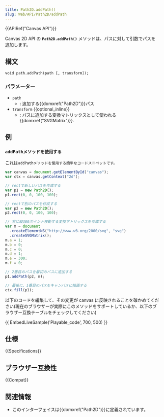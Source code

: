 ```yaml
---
title: Path2D.addPath()
slug: Web/API/Path2D/addPath
---
```


{{APIRef("Canvas API")}}

Canvas 2D API の **`Path2D.addPath()`** メソッドは、パスに対して引数でパスを追加します。

## 構文

```
void path.addPath(path [, transform]);
```

### パラメーター

- `path`
  - : 追加する{{domxref("Path2D")}}パス
- `transform` {{optional_inline}}
  - : パスに追加する変換マトリックスとして使われる{{domxref("SVGMatrix")}}.

## 例

### `addPathメソッドを使用する`

これは`addPathメソッドを使用する簡単なコードスニペットです。`

```js
var canvas = document.getElementById("canvas");
var ctx = canvas.getContext("2d");

// rectで新しいパスを作成する
var p1 = new Path2D();
p1.rect(0, 0, 100, 100);

// rectで別のパスを作成する
var p2 = new Path2D();
p2.rect(0, 0, 100, 100);

// 右に縦300ポイント移動する変換マトリックスを作成する
var m = document
  .createElementNS("http://www.w3.org/2000/svg", "svg")
  .createSVGMatrix();
m.a = 1;
m.b = 0;
m.c = 0;
m.d = 1;
m.e = 300;
m.f = 0;

// 2番目のパスを最初のパスに追加する
p1.addPath(p2, m);

// 最後に、1番目のパスをキャンバスに描画する
ctx.fill(p1);
```

以下のコードを編集して、その変更が canvas に反映されることを確かめてください(現在のブラウザーが実際にこのメソッドをサポートしているか、以下のブラウザー互換テーブルをチェックしてください)

{{ EmbedLiveSample('Playable_code', 700, 500) }}

## 仕様

{{Specifications}}

## ブラウザー互換性

{{Compat}}

## 関連情報

- このインターフェイスは{{domxref("Path2D")}}に定義されています。
